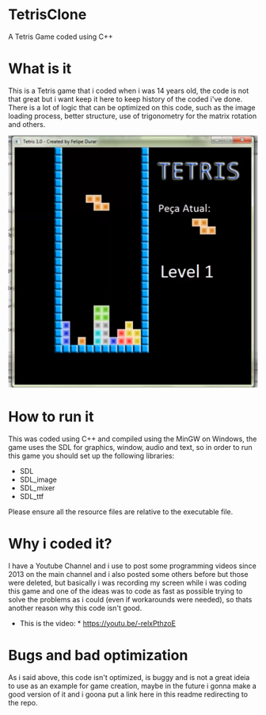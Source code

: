 # TetrisClone
A Tetris Game coded using C++

# What is it
This is a Tetris game that i coded when i was 14 years old, the code is not that great but i want keep it here to keep history of the coded i've done.
There is a lot of logic that can be optimized on this code, such as the image loading process, better structure, use of trigonometry for the matrix rotation and others.

![alt text](screenshots/Screenshot_167.png)

# How to run it
This was coded using C++ and compiled using the MinGW on Windows, the game uses the SDL for graphics, window, audio and text, so in order to run this game you should set up the following libraries:

- SDL
- SDL_image
- SDL_mixer
- SDL_ttf

Please ensure all the resource files are relative to the executable file.

# Why i coded it?
I have a Youtube Channel and i use to post some programming videos since 2013 on the main channel and i also posted some others before but those were deleted, but basically
i was recording my screen while i was coding this game and one of the ideas was to code as fast as possible trying to solve the problems as i could (even if workarounds were needed), so thats another reason why this code isn't good.

* This is the video: * https://youtu.be/-relxPthzoE

# Bugs and bad optimization
As i said above, this code isn't optimized, is buggy and is not a great ideia to use as an example for game creation, maybe in the future i gonna make a good version of it and i goona put a link here in this readme redirecting to the repo.